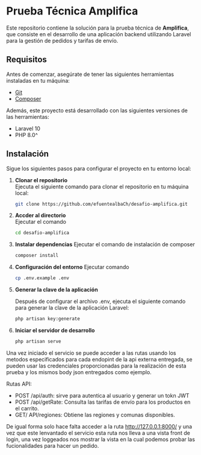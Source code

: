 # Prueba Técnica Amplifica

Este repositorio contiene la solución para la prueba técnica de **Amplifica**, que consiste en el desarrollo de una aplicación backend utilizando Laravel para la gestión de pedidos y tarifas de envío.

## Requisitos

Antes de comenzar, asegúrate de tener las siguientes herramientas instaladas en tu máquina:

- [Git](https://git-scm.com/)
- [Composer](https://getcomposer.org/)

Además, este proyecto está desarrollado con las siguientes versiones de las herramientas:

- Laravel 10
- PHP 8.0^

## Instalación

Sigue los siguientes pasos para configurar el proyecto en tu entorno local:

1. **Clonar el repositorio**  
   Ejecuta el siguiente comando para clonar el repositorio en tu máquina local:

   ```bash
   git clone https://github.com/efuentealbaCh/desafio-amplifica.git
   ```
2. **Accder al directorio**  
    Ejecutar el comando
    ```bash
    cd desafio-amplifica
    ```
3. **Instalar dependencias**
    Ejecutar el comando de instalación de composer
    ```bash
    composer install
    ```
4. **Configuración del entorno**
    Ejecutar comando
    ```bash
    cp .env.example .env
    ```
5. **Generar la clave de la aplicación**

    Después de configurar el archivo .env, ejecuta el siguiente comando para generar la clave de la aplicación Laravel:
    
    ```bash
    php artisan key:generate
    ```
6. **Iniciar el servidor de desarrollo**
    ```bash
    php artisan serve
    ```
Una vez iniciado el servicio se puede acceder a las rutas usando los metodos especificados para cada endopint de la api externa entregada, se pueden usar las credenciales proporcionadas para la realización de esta prueba y los mismos body json entregados como ejemplo.

Rutas API:

- POST /api/auth: sirve para autentica al usuario y generar un tokn JWT
- POST /api/getRate: Consulta las tarifas de envío para los productos en el carrito.
- GET/ API/regiones: Obtiene las regiones y comunas disponibles.

De igual forma solo hace falta acceder a la ruta http://127.0.0.1:8000/ y una vez que este lenvantado el servicio esta ruta nos lleva a una vista front de login, una vez loggeados nos mostrar la vista en la cual podemos probar las fucionalidades para hacer un pedido.
